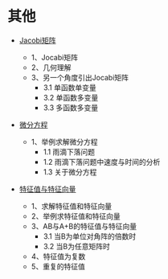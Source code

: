 # 其他

* [Jacobi矩阵](./数学基础/线性代数/Jacobi矩阵/Jacobi矩阵/)
    * 1、Jocabi矩阵
    * 2、几何理解
    * 3、另一个角度引出Jocabi矩阵
        * 3.1 单函数单变量
        * 3.2 单函数多变量
        * 3.3 多函数多变量

* [微分方程](./数学基础/线性代数/微分方程/)
    * 1、举例求解微分方程
        * 1.1 雨滴下落问题
        * 1.2 雨滴下落问题中速度与时间的分析
        * 1.3 关于微分方程

* [特征值与特征向量](./数学基础/线性代数/特征值与特征向量/)
    * 1、求解特征值和特征向量
    * 2、举例求特征值和特征向量
    * 3、AB与A+B的特征值与特征向量
        * 3.1 当B为单位对角阵的倍数时
        * 3.2 当B为任意矩阵时
    * 4、特征值为复数
    * 5、重复的特征值
